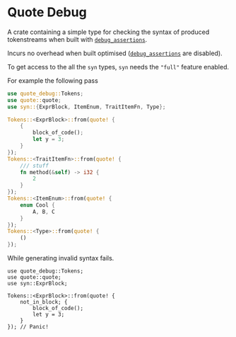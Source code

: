 # Quote Debug
A crate containing a simple type for checking the syntax of produced tokenstreams when built with [`debug_assertions`](https://doc.rust-lang.org/reference/conditional-compilation.html#debug_assertions).

Incurs no overhead when built optimised ([`debug_assertions`](https://doc.rust-lang.org/reference/conditional-compilation.html#debug_assertions) are disabled).

To get access to the all the `syn` types, `syn` needs the `"full"` feature enabled.

For example the following pass
```rust
use quote_debug::Tokens;
use quote::quote;
use syn::{ExprBlock, ItemEnum, TraitItemFn, Type};

Tokens::<ExprBlock>::from(quote! {
    {
        block_of_code();
        let y = 3;
    }
});
Tokens::<TraitItemFn>::from(quote! {
    /// stuff
    fn method(&self) -> i32 {
        2
    }
});
Tokens::<ItemEnum>::from(quote! {
    enum Cool {
        A, B, C
    }
});
Tokens::<Type>::from(quote! {
    ()
});
```

While generating invalid syntax fails.
```rust,should_panic
use quote_debug::Tokens;
use quote::quote;
use syn::ExprBlock;

Tokens::<ExprBlock>::from(quote! {
    not_in_block; {
        block_of_code();
        let y = 3;
    }
}); // Panic! 
```
